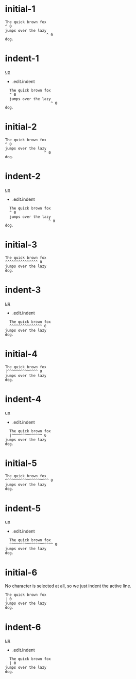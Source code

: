 # initial-1

```
The quick brown fox
^ 0
jumps over the lazy
                   ^ 0
dog.
```

# indent-1
[up](#initial-1)

- .edit.indent

```
  The quick brown fox
  ^ 0
  jumps over the lazy
                     ^ 0
dog.
```

# initial-2

```
The quick brown fox
^ 0
jumps over the lazy
                  ^ 0
dog.
```

# indent-2
[up](#initial-2)

- .edit.indent

```
  The quick brown fox
  ^ 0
  jumps over the lazy
                    ^ 0
dog.
```

# initial-3

```
The quick brown fox
^^^^^^^^^^^^^^^ 0
jumps over the lazy
dog.
```

# indent-3
[up](#initial-3)

- .edit.indent

```
  The quick brown fox
  ^^^^^^^^^^^^^^^ 0
jumps over the lazy
dog.
```

# initial-4

```
The quick brown fox
|^^^^^^^^^^^^^^ 0
jumps over the lazy
dog.
```

# indent-4
[up](#initial-4)

- .edit.indent

```
  The quick brown fox
  |^^^^^^^^^^^^^^ 0
jumps over the lazy
dog.
```

# initial-5

```
The quick brown fox
^^^^^^^^^^^^^^^^^^^^ 0
jumps over the lazy
dog.
```

# indent-5
[up](#initial-5)

- .edit.indent

```
  The quick brown fox
  ^^^^^^^^^^^^^^^^^^^^ 0
jumps over the lazy
dog.
```

# initial-6
No character is selected at all, so we just indent the active line.

```
The quick brown fox
| 0
jumps over the lazy
dog.
```

# indent-6
[up](#initial-6)

- .edit.indent

```
  The quick brown fox
  | 0
jumps over the lazy
dog.
```
